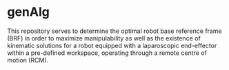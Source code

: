 # genAlg
This repository serves to determine the optimal robot base reference frame (BRF) in order to maximize manipulability
as well as the existence of kinematic solutions for a robot equipped with a laparoscopic end-effector within a 
pre-defined workspace, operating through a remote centre of motion (RCM).
